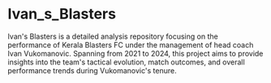 # Ivan_s_Blasters
Ivan's Blasters is a detailed analysis repository focusing on the performance of Kerala Blasters FC under the management of head coach Ivan Vukomanovic. Spanning from 2021 to 2024, this project aims to provide insights into the team's tactical evolution, match outcomes, and overall performance trends during Vukomanovic's tenure.
